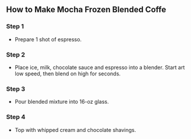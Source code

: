 ## How to Make Mocha Frozen Blended Coffe

### Step 1

- Prepare 1 shot of espresso.

### Step 2

- Place ice, milk, chocolate sauce and espresso into a blender. Start art low speed, then blend on high for seconds.

### Step 3

- Pour blended  mixture into 16-oz glass.

### Step 4

- Top with whipped cream and chocolate shavings.
